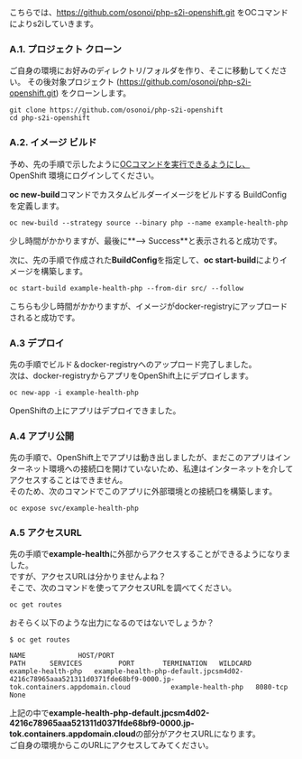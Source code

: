 こちらでは、https://github.com/osonoi/php-s2i-openshift.git をOCコマンドによりs2iしていきます。<br>

### A.1. プロジェクト  クローン
ご自身の環境にお好みのディレクトリ/フォルダを作り、そこに移動してください。
その後対象プロジェクト (https://github.com/osonoi/php-s2i-openshift.git) をクローンします。<br>

```
git clone https://github.com/osonoi/php-s2i-openshift
cd php-s2i-openshift
```

### A.2. イメージ ビルド

予め、先の手順で示したように[OCコマンドを実行できるようにし、](https://github.com/Teruyoshi-Matsushima/openshift-s2i-lab/blob/main/work.md#20-oc%E3%82%B3%E3%83%9E%E3%83%B3%E3%83%89%E5%AE%9F%E8%A1%8C%E7%92%B0%E5%A2%83%E6%BA%96%E5%82%99) <br>
OpenShift 環境にログインしてください。

**oc new-build**コマンドでカスタムビルダーイメージをビルドする BuildConfig を定義します。

```
oc new-build --strategy source --binary php --name example-health-php
```

少し時間がかかりますが、最後に**--> Success**と表示されると成功です。

次に、先の手順で作成された**BuildConfig**を指定して、**oc start-build**によりイメージを構築します。

```
oc start-build example-health-php --from-dir src/ --follow
```

こちらも少し時間がかかりますが、イメージがdocker-registryにアップロードされると成功です。<br>

### A.3 デプロイ
先の手順でビルド＆docker-registryへのアップロード完了しました。</br>
次は、docker-registryからアプリをOpenShift上にデプロイします。

```
oc new-app -i example-health-php
```

OpenShiftの上にアプリはデプロイできました。<br>

### A.4 アプリ公開
先の手順で、OpenShift上でアプリは動き出しましたが、まだこのアプリはインターネット環境への接続口を開けていないため、私達はインターネットを介してアクセスすることはできません。<br>
そのため、次のコマンドでこのアプリに外部環境との接続口を構築します。

```
oc expose svc/example-health-php
```

### A.5 アクセスURL
先の手順で**example-health**に外部からアクセスすることができるようになりました。<br>
ですが、アクセスURLは分かりませんよね？<br>
そこで、次のコマンドを使ってアクセスURLを調べてください。

```
oc get routes
```

おそらく以下のような出力になるのではないでしょうか？
```
$ oc get routes

NAME             HOST/PORT                                                                                                                        PATH      SERVICES         PORT       TERMINATION   WILDCARD
example-health-php   example-health-php-default.jpcsm4d02-4216c78965aaa521311d0371fde68bf9-0000.jp-tok.containers.appdomain.cloud          example-health-php   8080-tcp                 None
```

上記の中で**example-health-php-default.jpcsm4d02-4216c78965aaa521311d0371fde68bf9-0000.jp-tok.containers.appdomain.cloud**の部分がアクセスURLになります。<br>
ご自身の環境からこのURLにアクセスしてみてください。
